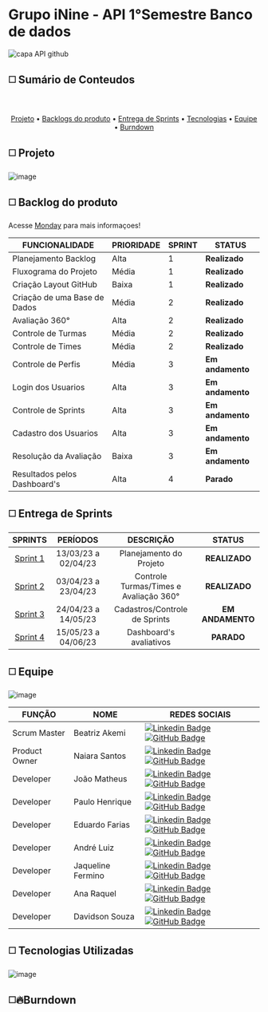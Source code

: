 # Grupo iNine - API 1°Semestre Banco de dados

![capa API github](https://user-images.githubusercontent.com/117841950/227275316-458a96da-ec44-48c8-9f25-ff84fe01f39f.png)

##  :white_medium_square: Sumário de Conteudos 
<br id="topo">

<p align="center">
    <a href="#sobre">Projeto</a> •
    <a href="#backlogs">Backlogs do produto</a> •
    <a href="#entrega">Entrega de Sprints</a> •
    <a href="#tecnologias">Tecnologias</a> •
    <a href="#equipe">Equipe</a> •
    <a href="#burndown">Burndown</a>
</p>

<span id="sobre">
  
##  :white_medium_square: Projeto
![image](https://user-images.githubusercontent.com/127355284/228393600-18d89b72-0631-4e04-be23-4f14fd5bc29c.png)



<span id="backlogs">
  
##  :white_medium_square: Backlog do produto

Acesse [Monday](https://view.monday.com/4348900510-1c34874d2bac97e25ad48dc7ec428a0e?r=use1) para mais informaçoes!

|  **FUNCIONALIDADE**  | **PRIORIDADE** | **SPRINT** | **STATUS** |
|-------------------------|---------------------|----------------|-------------------------|
| Planejamento Backlog | Alta | 1 | **Realizado** |
| Fluxograma do Projeto | Média | 1 | **Realizado** |
| Criação Layout GitHub | Baixa | 1 | **Realizado** |
| Criação de uma Base de Dados | Média | 2 | **Realizado** |
| Avaliação 360° | Alta | 2 | **Realizado** |
| Controle de Turmas | Média | 2 | **Realizado** |
| Controle de Times | Média | 2 | **Realizado** |
| Controle de Perfis | Média | 3 | **Em andamento** | 
| Login dos Usuarios | Alta | 3 | **Em andamento** |
| Controle de Sprints | Alta | 3 | **Em andamento** |
| Cadastro dos Usuarios | Alta | 3 | **Em andamento** |
| Resolução da Avaliação | Baixa | 3 | **Em andamento** |
| Resultados pelos Dashboard's | Alta | 4 | **Parado** |


<span id="entrega">

##  :white_medium_square: Entrega de Sprints

| SPRINTS | PERÍODOS | DESCRIÇÃO | STATUS |
|:-------:|:-----:|:---------:|:------:|
| [Sprint 1](https://github.com/iNineBD/1Sem2023/wiki/Sprint-1-iNine) | 13/03/23 a 02/04/23 | Planejamento do Projeto | **REALIZADO** |
| [Sprint 2](https://github.com/iNineBD/1Sem2023/wiki/Sprint-2-iNine) | 03/04/23 a 23/04/23 | Controle Turmas/Times e Avaliação 360° | **REALIZADO** |
| [Sprint 3](https://github.com/iNineBD/1Sem2023/wiki/Sprint-3-iNine) | 24/04/23 a 14/05/23 | Cadastros/Controle de Sprints | **EM ANDAMENTO** |
| [Sprint 4](https://github.com/iNineBD/1Sem2023/wiki/Sprint-4-iNine) | 15/05/23 a 04/06/23 | Dashboard's avaliativos | **PARADO** |

<span id="equipe">

##  :white_medium_square: Equipe
    
![image](https://user-images.githubusercontent.com/117841950/228338847-223cf959-ee19-4c34-9919-7ece6ed8260a.png)


| FUNÇÃO | NOME | REDES SOCIAIS |
|-------|-----|---------|
| Scrum Master | Beatriz Akemi | [![Linkedin Badge](https://img.shields.io/badge/Linkedin-blue?style=flat-square&logo=Linkedin&logoColor=white)](https://www.linkedin.com/in/beatriz-bonatto-263530156) [![GitHub Badge](https://img.shields.io/badge/GitHub-111217?style=flat-square&logo=github&logoColor=white)](https://github.com/BeatrizBonatto) |  
| Product Owner | Naiara Santos | [![Linkedin Badge](https://img.shields.io/badge/Linkedin-blue?style=flat-square&logo=Linkedin&logoColor=white)](https://www.linkedin.com/in/naiara-santos-73b83a186) [![GitHub Badge](https://img.shields.io/badge/GitHub-111217?style=flat-square&logo=github&logoColor=white)](https://github.com/NaiaraSantos3) |  
| Developer | João Matheus | [![Linkedin Badge](https://img.shields.io/badge/Linkedin-blue?style=flat-square&logo=Linkedin&logoColor=white)](https://www.linkedin.com/in/joaomatheuslamao) [![GitHub Badge](https://img.shields.io/badge/GitHub-111217?style=flat-square&logo=github&logoColor=white)](https://github.com/JoaoMatheusLamao) |  
| Developer | Paulo Henrique | [![Linkedin Badge](https://img.shields.io/badge/Linkedin-blue?style=flat-square&logo=Linkedin&logoColor=white)](https://www.linkedin.com/in/paulo-henr193/) [![GitHub Badge](https://img.shields.io/badge/GitHub-111217?style=flat-square&logo=github&logoColor=white)](https://github.com/PauloHSS99) |  
| Developer | Eduardo Farias | [![Linkedin Badge](https://img.shields.io/badge/Linkedin-blue?style=flat-square&logo=Linkedin&logoColor=white)](https://www.linkedin.com/in/eduardofariasp/) [![GitHub Badge](https://img.shields.io/badge/GitHub-111217?style=flat-square&logo=github&logoColor=white)](https://github.com/eduardofpaula) |  
| Developer | André Luiz | [![Linkedin Badge](https://img.shields.io/badge/Linkedin-blue?style=flat-square&logo=Linkedin&logoColor=white)](https://www.linkedin.com/in/andre-oliveira2004) [![GitHub Badge](https://img.shields.io/badge/GitHub-111217?style=flat-square&logo=github&logoColor=white)](https://github.com/Andre-Bernardes200) |  
| Developer | Jaqueline Fermino | [![Linkedin Badge](https://img.shields.io/badge/Linkedin-blue?style=flat-square&logo=Linkedin&logoColor=white)](https://www.linkedin.com/in/jaqueline-fermino-38492371) [![GitHub Badge](https://img.shields.io/badge/GitHub-111217?style=flat-square&logo=github&logoColor=white)](https://github.com/JaquesFermino) |
| Developer | Ana Raquel | [![Linkedin Badge](https://img.shields.io/badge/Linkedin-blue?style=flat-square&logo=Linkedin&logoColor=white)](https://www.linkedin.com/in/ana-sasaki-19a2031b8/) [![GitHub Badge](https://img.shields.io/badge/GitHub-111217?style=flat-square&logo=github&logoColor=white)](https://github.com/Anaraquely) |      
| Developer | Davidson Souza | [![Linkedin Badge](https://img.shields.io/badge/Linkedin-blue?style=flat-square&logo=Linkedin&logoColor=white)](https://www.linkedin.com/in/davidson-sousa-77858ba3) [![GitHub Badge](https://img.shields.io/badge/GitHub-111217?style=flat-square&logo=github&logoColor=white)](https://github.com/DavidsonSous) |  
    
<span id="tecnologias">
    
##  :white_medium_square: Tecnologias Utilizadas
    
![image](https://user-images.githubusercontent.com/117841950/236598286-eb002a5d-64f1-4747-a1b8-97a548c2f0b6.png)

<span id="burndown">
    
##  :white_medium_square:🔥Burndown






